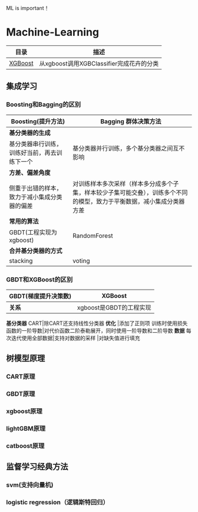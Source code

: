 ML is important！
# Machine-Learning

目录 | 描述
--|--
[XGBoost]() | 从xgboost调用XGBClassifier完成花卉的分类

## 集成学习
### Boosting和Bagging的区别
Boosting(提升方法) | Bagging 群体决策方法
--|--
**基分类器的生成**|
基分类器串行训练，训练好当前，再去训练下一个 | 基分类器并行训练，多个基分类器之间互不影响
**方差、偏差角度**|
侧重于出错的样本，致力于减小集成分类器的偏差 | 对训练样本多次采样（样本多分成多个子集，样本较少子集可能交叠），训练多个不同的模型，致力于平衡数据，减小集成分类器方差
**常用的算法**|
GBDT(工程实现为xgboost) | RandomForest
**合并基分类器的方式**|
stacking | voting

### GBDT和XGBoost的区别
GBDT(梯度提升决策数)|XGBoost
--|--
**关系**|xgboost是GBDT的工程实现
**基分类器**
CART|除CART还支持线性分类器
**优化**
|添加了正则项
训练时使用损失函数的一阶导数|对代价函数二阶泰勒展开，同时使用一阶导数和二阶导数
**数据**
每次迭代使用全部数据|支持对数据的采样
|对缺失值进行填充

## 树模型原理
### CART原理

### GBDT原理

### xgboost原理

### lightGBM原理

### catboost原理

## 监督学习经典方法
### svm(支持向量机)
### logistic regression（逻辑斯特回归）

